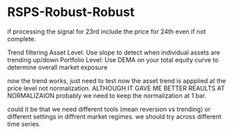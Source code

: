 # RSPS-Robust-Robust
if processing the signal for 23rd include the price for 24th even if not complete. 

Trend filtering 
Asset Level: Use slope to detect when individual assets are trending up/down
Portfolio Level: Use DEMA on your total equity curve to determine overall market exposure




now the trend works, just need to test
now the asset trend is appplied at the price level not normalization. ALTHOUGH IT GAVE ME BETTER REAULTS AT NORMALIZAION
probably we need to keep the normalization at 1 bar. 

could it be that we need different tools (mean reversion vs trending) or different settings in diffrent market regimes. we should try across different time series. 
